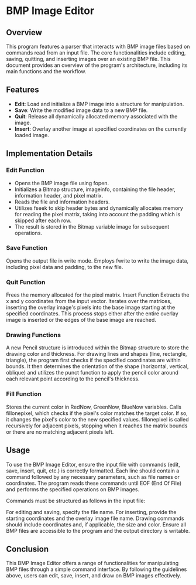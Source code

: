 # BMP Image Editor
## Overview
This program features a parser that interacts with BMP image files based on commands read from an input file. The core functionalities include editing, saving, quitting, and inserting images over an existing BMP file. This document provides an overview of the program's architecture, including its main functions and the workflow.

## Features
* **Edit**: Load and initialize a BMP image into a structure for manipulation.
* **Save**: Write the modified image data to a new BMP file.
* **Quit**: Release all dynamically allocated memory associated with the image.
* **Insert**: Overlay another image at specified coordinates on the currently loaded image.

## Implementation Details

### Edit Function
* Opens the BMP image file using fopen.
*  Initializes a Bitmap structure, imageinfo, containing the file header, information header, and pixel matrix.
*  Reads the file and information headers.
*  Utilizes fseek to skip header bytes and dynamically allocates memory for reading the pixel matrix, taking into account the padding which is skipped after each row.
*  The result is stored in the Bitmap variable image for subsequent operations.
### Save Function
Opens the output file in write mode.
Employs fwrite to write the image data, including pixel data and padding, to the new file.
### Quit Function
Frees the memory allocated for the pixel matrix.
Insert Function
Extracts the x and y coordinates from the input vector.
Iterates over the matrices, inserting the overlay image's pixels into the base image starting at the specified coordinates. This process stops either after the entire overlay image is inserted or the edges of the base image are reached.
### Drawing Functions
A new Pencil structure is introduced within the Bitmap structure to store the drawing color and thickness.
For drawing lines and shapes (line, rectangle, triangle), the program first checks if the specified coordinates are within bounds. It then determines the orientation of the shape (horizontal, vertical, oblique) and utilizes the punct function to apply the pencil color around each relevant point according to the pencil's thickness.
### Fill Function
Stores the current color in RedNow, GreenNow, BlueNow variables.
Calls fillonepixel, which checks if the pixel's color matches the target color. If so, it changes the pixel's color to the new specified values.
fillonepixel is called recursively for adjacent pixels, stopping when it reaches the matrix bounds or there are no matching adjacent pixels left.

## Usage
To use the BMP Image Editor, ensure the input file with commands (edit, save, insert, quit, etc.) is correctly formatted. Each line should contain a command followed by any necessary parameters, such as file names or coordinates. The program reads these commands until EOF (End Of File) and performs the specified operations on BMP images.

Commands must be structured as follows in the input file:

For editing and saving, specify the file name.
For inserting, provide the starting coordinates and the overlay image file name.
Drawing commands should include coordinates and, if applicable, the size and color.
Ensure all BMP files are accessible to the program and the output directory is writable.

## Conclusion
This BMP Image Editor offers a range of functionalities for manipulating BMP files through a simple command interface. By following the guidelines above, users can edit, save, insert, and draw on BMP images effectively.
